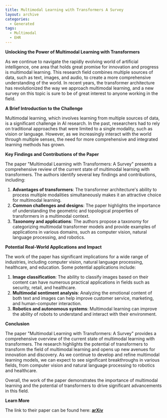 ```yaml
---
title: Multimodal Learning with Transformers A Survey
layout: archive
categories:
  - Generated
tags:
  - Multimodal
  - EHR
---
```


**Unlocking the Power of Multimodal Learning with Transformers**

As we continue to navigate the rapidly evolving world of artificial intelligence, one area that holds great promise for innovation and progress is multimodal learning. This research field combines multiple sources of data, such as text, images, and audio, to create a more comprehensive understanding of the world. In recent years, the transformer architecture has revolutionized the way we approach multimodal learning, and a new survey on this topic is sure to be of great interest to anyone working in the field.

**A Brief Introduction to the Challenge**

Multimodal learning, which involves learning from multiple sources of data, is a significant challenge in AI research. In the past, researchers had to rely on traditional approaches that were limited to a single modality, such as vision or language. However, as we increasingly interact with the world through multiple senses, the need for more comprehensive and integrated learning methods has grown.

**Key Findings and Contributions of the Paper**

The paper "Multimodal Learning with Transformers: A Survey" presents a comprehensive review of the current state of multimodal learning with transformers. The authors identify several key findings and contributions, including:

1. **Advantages of transformers**: The transformer architecture's ability to process multiple modalities simultaneously makes it an attractive choice for multimodal learning.
2. **Common challenges and designs**: The paper highlights the importance of understanding the geometric and topological properties of transformers in a multimodal context.
3. **Taxonomy and applications**: The authors propose a taxonomy for categorizing multimodal transformer models and provide examples of applications in various domains, such as computer vision, natural language processing, and robotics.

**Potential Real-World Applications and Impact**

The work of the paper has significant implications for a wide range of industries, including computer vision, natural language processing, healthcare, and education. Some potential applications include:

1. **Image classification**: The ability to classify images based on their content can have numerous practical applications in fields such as security, retail, and healthcare.
2. **Multimodal sentiment analysis**: Analyzing the emotional content of both text and images can help improve customer service, marketing, and human-computer interaction.
3. **Robotics and autonomous systems**: Multimodal learning can improve the ability of robots to understand and interact with their environment.

**Conclusion**

The paper "Multimodal Learning with Transformers: A Survey" provides a comprehensive overview of the current state of multimodal learning with transformers. The research highlights the potential of transformers to transform the field of multimodal learning and opens up new avenues for innovation and discovery. As we continue to develop and refine multimodal learning models, we can expect to see significant breakthroughs in various fields, from computer vision and natural language processing to robotics and healthcare.

Overall, the work of the paper demonstrates the importance of multimodal learning and the potential of transformers to drive significant advancements in this field.

**Learn More**

The link to their paper can be found here: [**arXiv**](http://arxiv.org/pdf/2206.06488v2.pdf)
